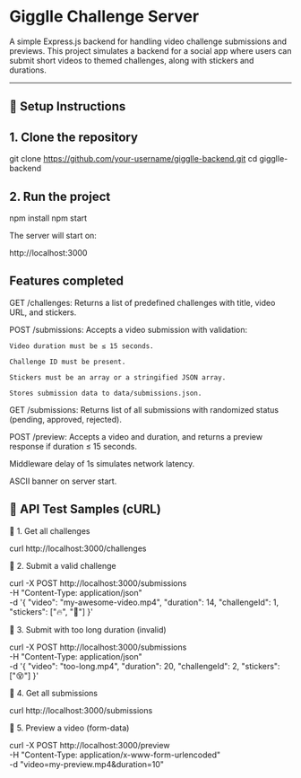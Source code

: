 # Gigglle Challenge Server

A simple Express.js backend for handling video challenge submissions and previews. This project simulates a backend for a social app where users can submit short videos to themed challenges, along with stickers and durations.

---

## 🚀 Setup Instructions

## 1. Clone the repository

git clone https://github.com/your-username/gigglle-backend.git
cd gigglle-backend

## 2. Run the project

npm install
npm start

The server will start on:

http://localhost:3000



## Features completed

GET /challenges: Returns a list of predefined challenges with title, video URL, and stickers.

POST /submissions: Accepts a video submission with validation:

    Video duration must be ≤ 15 seconds.

    Challenge ID must be present.

    Stickers must be an array or a stringified JSON array.

    Stores submission data to data/submissions.json.

GET /submissions: Returns list of all submissions with randomized status (pending, approved, rejected).

POST /preview: Accepts a video and duration, and returns a preview response if duration ≤ 15 seconds.

Middleware delay of 1s simulates network latency.

ASCII banner on server start.



## 🧪 API Test Samples (cURL)

🔹 1. Get all challenges

curl http://localhost:3000/challenges

🔹 2. Submit a valid challenge

curl -X POST http://localhost:3000/submissions \
  -H "Content-Type: application/json" \
  -d '{
    "video": "my-awesome-video.mp4",
    "duration": 14,
    "challengeId": 1,
    "stickers": ["🔥", "🎉"]
  }'

🔹 3. Submit with too long duration (invalid)

curl -X POST http://localhost:3000/submissions \
  -H "Content-Type: application/json" \
  -d '{
    "video": "too-long.mp4",
    "duration": 20,
    "challengeId": 2,
    "stickers": ["😵"]
  }'

🔹 4. Get all submissions

curl http://localhost:3000/submissions

🔹 5. Preview a video (form-data)

curl -X POST http://localhost:3000/preview \
  -H "Content-Type: application/x-www-form-urlencoded" \
  -d "video=my-preview.mp4&duration=10"

